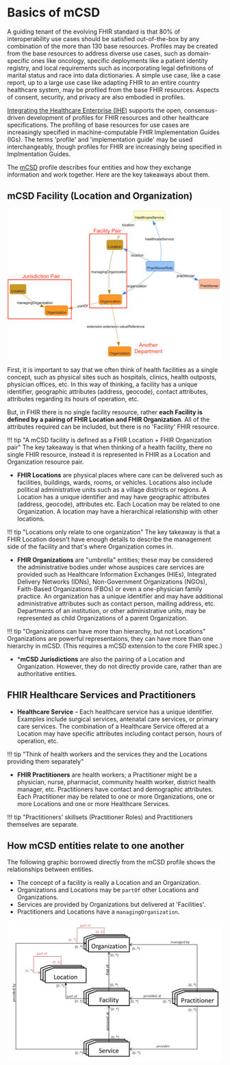 # Basics of mCSD

A guiding tenant of the evolving FHIR standard is that 80% of interoperability use cases should be satisfied out-of-the-box by any combination of the more than 130 base resources. Profiles may be created from the base resources to address diverse use cases, such as domain-specific ones like oncology, specific deployments like a patient identity registry, and local requirements such as incorporating legal definitions of marital status and race into data dictionaries. A simple use case, like a case report, up to a large use case like adapting FHIR to an entire country healthcare system, may be profiled from the base FHIR resources. Aspects of consent, security, and privacy are also embodied in profiles. 

[Integrating the Healthcare Enterprise (IHE)](http://www.ihe.net) supports the open, consensus-driven development of profiles for FHIR resources and other healthcare specifications. The profiling of base resources for use cases are increasingly specified in machine-computable FHIR Implementation Guides (IGs). The terms 'profile' and 'implementation guide' may be used interchangeably, though profiles for FHIR are increasingly being specified in Implmentation Guides.

The [mCSD](https://www.ihe.net/uploadedFiles/Documents/ITI/IHE_ITI_Suppl_mCSD.pdf) profile describes four entities and how they exchange information and work together. Here are the key takeaways about them.

## mCSD Facility (Location and Organization)

![Alt text](../img/mcsd1.png "FHIR resources")

First, it is important to say that we often think of health facilities as a single concept, such as physical sites such as hospitals, clinics, health outposts, physician offices, etc. In this way of thinking, a facility has a unique identifier, geographic attributes (address, geocode), contact attributes, attributes regarding its hours of operation, etc. 

But, in FHIR there is no single facility resource, rather **each Facility is defined by a pairing of FHIR Location and FHIR Organization**. All of the attributes required can be included, but there is no 'Facility' FHIR resource.

!!! tip "A mCSD facility is defined as a FHIR Location + FHIR Organization pair"
    The key takeaway is that when thinking of a health facility, there no single FHIR resource, instead it is represented in FHIR as a Location and Organization resource pair. 

* **FHIR Locations** are physical places where care can be delivered such as facilities, buildings, wards, rooms, or vehicles. Locations also include political administrative units such as a village districts or regions. A Location has a unique identifier and may have geographic attributes (address, geocode), attributes etc. Each Location may be related to one Organization. A location may have a hierarchical relationship with other locations.

!!! tip "Locations only relate to one organization"
    The key takeaway is that a FHIR Location doesn't have enough details to describe the management side of the facility and that's where Organization comes in.

* **FHIR Organizations** are "umbrella" entities; these may be considered the administrative bodies under whose auspices care services are provided such as Healthcare Information Exchanges (HIEs), Integrated Delivery Networks (IDNs), Non-Government Organizations (NGOs), Faith-Based Organizations (FBOs) or even a one-physician family practice. An organization has a unique identifier and may have additional administrative attributes such as contact person, mailing address, etc. Departments of an institution, or other administrative units, may be represented as child Organizations of a parent Organization.

!!! tip "Organizations can have more than hierarchy, but not Locations"
    Organizations are powerful representaions, they can have more than one hierarchy in mCSD. (This requires a mCSD extension to the core FHIR spec.)

* ***mCSD Jurisdictions** are also the pairing of a Location and Organization. However, they do not directly provide care, rather than are authoritative entities.

## FHIR Healthcare Services and Practitioners

* **Healthcare Service** – Each healthcare service has a unique identifier. Examples include surgical services, antenatal care services, or primary care services. The combination of a Healthcare Service offered at a Location may have specific attributes including contact person, hours of operation, etc. 

!!! tip "Think of health workers and the services they and the Locations providing them separately"

* **FHIR Practitioners** are health workers; a Practitioner might be a physician, nurse, pharmacist, community health worker, district health manager, etc. Practitioners have contact and demographic attributes. Each Practitioner may be related to one or more Organizations, one or more Locations and one or more Healthcare Services.

!!! tip "Practitioners' skillsets (Practitioner Roles) and Practitioners themselves are separate.

## How mCSD entities relate to one another

The following graphic borrowed directly from the mCSD profile shows the relationships between entities.

* The concept of a facility is really a Location and an Organization.
* Organizations and Locations may be `partOf` other Locations and Organizations.
* Services are provided by Organizations but delivered at 'Facilities'.
* Practitioners and Locations have a `managingOrganization`.

![Alt text](../img/mcsd_entities.png "mCSD entities")